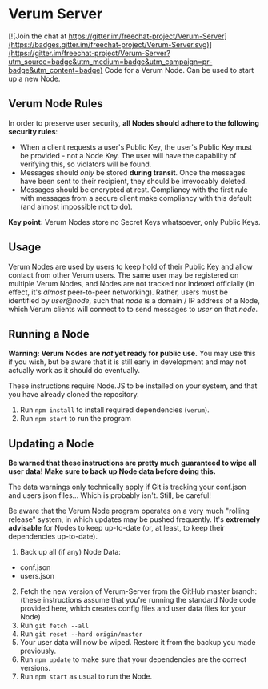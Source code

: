 # Verum Server

[![Join the chat at https://gitter.im/freechat-project/Verum-Server](https://badges.gitter.im/freechat-project/Verum-Server.svg)](https://gitter.im/freechat-project/Verum-Server?utm_source=badge&utm_medium=badge&utm_campaign=pr-badge&utm_content=badge)
Code for a Verum Node. Can be used to start up a new Node.

## Verum Node Rules
In order to preserve user security, **all Nodes should adhere to the following security rules**:

- When a client requests a user's Public Key, the user's Public Key must be provided - not a Node Key. The user will have the capability of verifying this, so violators will be found.
- Messages should *only* be stored **during transit**. Once the messages have been sent to their recipient, they should be irrevocably deleted.
- Messages should be encrypted at rest. Compliancy with the first rule with messages from a secure client make compliancy with this default (and almost impossible not to do).

**Key point:** Verum Nodes store no Secret Keys whatsoever, only Public Keys.

## Usage

Verum Nodes are used by users to keep hold of their Public Key and allow contact from other Verum users. The same user may be registered on multiple Verum Nodes, and Nodes are not tracked nor indexed officially (in effect, it's _almost_ peer-to-peer networking). Rather, users must be identified by _user_@_node_, such that _node_ is a domain / IP address of a Node, which Verum clients will connect to to send messages to _user_ on that _node_.

## Running a Node

**Warning: Verum Nodes are _not_ yet ready for public use.** You may use this if you wish, but be aware that it is still early in development and may not actually work as it should do eventually.

These instructions require Node.JS to be installed on your system, and that you have already cloned the repository.

1. Run `npm install` to install required dependencies (`verum`).
2. Run `npm start` to run the program

## Updating a Node

**Be warned that these instructions are pretty much guaranteed to wipe all user data! Make sure to back up Node data before doing this.**

The data warnings only technically apply if Git is tracking your conf.json and users.json files... Which is probably isn't. Still, be careful!

Be aware that the Verum Node program operates on a very much "rolling release" system, in which updates may be pushed frequently. It's **extremely advisable** for Nodes to keep up-to-date (or, at least, to keep their dependencies up-to-date).

1. Back up all (if any) Node Data:
  - conf.json
  - users.json
2. Fetch the new version of Verum-Server from the GitHub master branch: (these instructions assume that you're running the standard Node code provided here, which creates config files and user data files for your Node)
  1. Run `git fetch --all`
  2. Run `git reset --hard origin/master`
3. Your user data will now be wiped. Restore it from the backup you made previously.
4. Run `npm update` to make sure that your dependencies are the correct versions.
4. Run `npm start` as usual to run the Node.
